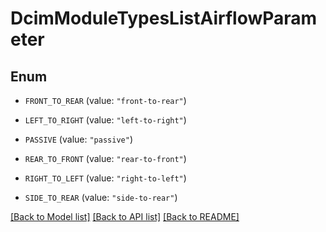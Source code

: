 # DcimModuleTypesListAirflowParameter

## Enum


* `FRONT_TO_REAR` (value: `"front-to-rear"`)

* `LEFT_TO_RIGHT` (value: `"left-to-right"`)

* `PASSIVE` (value: `"passive"`)

* `REAR_TO_FRONT` (value: `"rear-to-front"`)

* `RIGHT_TO_LEFT` (value: `"right-to-left"`)

* `SIDE_TO_REAR` (value: `"side-to-rear"`)


[[Back to Model list]](../README.md#documentation-for-models) [[Back to API list]](../README.md#documentation-for-api-endpoints) [[Back to README]](../README.md)


